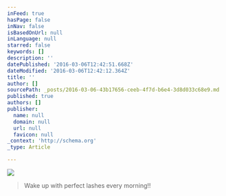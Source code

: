 ```yaml
---
inFeed: true
hasPage: false
inNav: false
isBasedOnUrl: null
inLanguage: null
starred: false
keywords: []
description: ''
datePublished: '2016-03-06T12:42:51.668Z'
dateModified: '2016-03-06T12:42:12.364Z'
title: ''
author: []
sourcePath: _posts/2016-03-06-43b17656-ceeb-4f7d-b6e4-3d8d033c68e9.md
published: true
authors: []
publisher:
  name: null
  domain: null
  url: null
  favicon: null
_context: 'http://schema.org'
_type: Article

---
```

![](https://the-grid-user-content.s3-us-west-2.amazonaws.com/23b6a1c6-7a01-4d18-ae20-d02247cced9b.jpg)

> Wake up with perfect lashes every morning!!